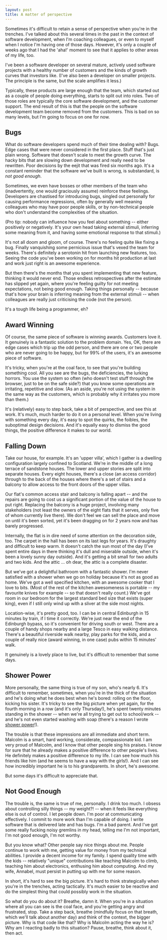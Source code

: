 ```yaml
---
layout: post
title: A matter of perspective
---
```

Sometimes it's difficult to retain a sense of perspective when you're in the
trenches. I've talked about this several times in the past in the context of
software development, when I'm coaching colleagues, or even to myself when I
notice I'm having one of those days. However, it's only a couple of weeks ago
that I had the 'aha!' moment to see that it applies to other areas of my life,
too.

I've been a software developer on several mature, actively used software
projects with a healthy number of customers and the kinds of growth curves that
investors like. (I've also been a developer on smaller projects. The principle
is the same, but the scale amplifies it less.)

Typically, these products are large enough that the team, which started out as
a couple of people doing everything, starts to split out into roles. Two of
those roles are typically the core software development, and the customer
support. The end result of this is that the people on the software development
team become removed from the customers. This is bad on so many levels, but I'm
going to focus on one for now.

## Bugs

What do software developers spend much of their time dealing with? Bugs. Edge
cases that were never considered in the first place. Stuff that's just plain
wrong. Software that doesn't scale to meet the growth curve. The hacky bits
that are slowing down development and really need to be rewritten. Poor
decisions by the eejit that was fired six months ago. It's a constant reminder
that the software we've built is wrong, is substandard, is *not good enough*.

Sometimes, we even have bosses or other members of the team who (inadvertently,
one would graciously assume) reinforce these feelings. Developers are chastised
for introducing bugs, singled out personally for causing performance
regressions, often by generally well meaning colleagues who may have poor
people skills, or by non-technical people who don't understand the complexities
of the situation.

(Pro tip: nobody can influence how you feel about something -- either
positively or negatively. It's your own head taking external stimuli, inferring
some meaning from it, and having some emotional response to that stimuli.)

It's not all doom and gloom, of course. There's no feeling quite like fixing a
bug. Finally vanquishing some pernicious issue that's vexed the team for weeks.
There's definitely a serotonin hit from launching new features, too. Seeing the
code you've been working on for months hit production at last and work just
right is an awesome experience.

But then there's the months that you spent implementing that new feature,
thinking it would never end. Those endless retrospectives after the estimate
has slipped yet again, where you're feeling guilty for not meeting
expectations, not being good enough. Taking things personally -- because that's
how your brain is inferring meaning from the external stimuli -- when
colleagues are really just criticising the code (not the person).

It's a tough life being a programmer, eh?

## Award Winning

Of course, the same piece of software is winning awards. Customers love it. It
genuinely is a fantastic solution to the problem domain. Yes, OK, there are
edge cases which trip up the odd person, and there are one or two people who
are never going to be happy, but for 99% of the users, it's an awesome piece of
software.

It's tricky, when you're at the coal face, to see that you're building
something cool. All you see are the bugs, the deficiencies, the lurking
horrors. You use the system so often (who doesn't test stuff through the
browser, just to be on the safe side?) that you know some operations are
irritating, repetitive and slow. (As an aside, you're not using the system in
the same way as the customers, which is probably why it irritates you more than
them.)

It's (relatively) easy to step back, take a bit of perspective, and see this at
work. It's much, much harder to do it on a personal level. When you're living
with something every day, it's easy to spot the quirks, the foibles, the
suboptimal design decisions. And it's equally easy to dismiss the good things,
the positive difference it makes to our world.

## Falling Down

Take our house, for example. It's an 'upper villa', which I gather is a
dwelling configuration largely confined to Scotland. We're in the middle of a
long terrace of sandstone houses. The lower and upper stories are split into
separate houses. Every eight houses, there's a close (an access corridor)
through to the back of the houses where there's a set of stairs and a balcony
to allow access to the front doors of the upper villas.

Our flat's common access stair and balcony is falling apart -- and the repairs
are going to cost us a significant portion of the value of the house to put
right. Replacing the balcony is a huge project, involving many stakeholders
(not least the owners of the eight flats that it serves, only five of whom
currently live there). We don't feel we can sell the place and move on until
it's been sorted, yet it's been dragging on for 2 years now and has barely
progressed.

Internally, the flat is in dire need of some attention on the decoration side,
too. The carpet in the hall has been on its last legs for years. It's draughty
and difficult to keep warm. It doesn't catch the sun most of the day (I've
spent entire days in there thinking it's dull and miserable outside, when it's
been a lovely sunny day outside). And it's getting a bit small for two adults
and two kids. And the attic ... oh dear, the attic is a complete disaster.

But we've got a delightful bathroom with a fantastic shower. I'm never
satisfied with a shower when we go on holiday because it's not as good as home.
We've got a well specified kitchen, with an awesome cooker that I love to bits.
(Most of the rest of the kitchen awesomeness is portable -- my favourite knives
for example -- so that doesn't really count.) We've got room in our bedroom for
the largest standard bed size that exists (super king), even if I still only
wind up with a sliver at the side most nights.

Location-wise, it's pretty good, too. I can be in central Edinburgh in 15
minutes by train, if I time it correctly. We're just near the end of the
Edinburgh bypass, so it's convenient for driving south or west. There are a
couple of handy shops nearby and a large Tesco in easy walking distance.
There's a beautiful riverside walk nearby, play parks for the kids, and a
couple of really nice (award winning, in one case) pubs within 15 minutes'
walk.

It genuinely is a lovely place to live, but it's difficult to remember that
some days.

## Shower Power

More personally, the same thing is true of my son, who's nearly 6. It's
difficult to remember, sometimes, when you're in the thick of the situation and
he's doing what he does best when he's bored: rolling on the floor, kicking his
sister.  It's tricky to see the big picture when yet again, for the fourth
morning in a row (and it's only Thursday!), he's spent twenty minutes standing
in the shower -- when we're all trying to get out to school/work -- and he's
not even started washing with soap (there's a reason I wrote [shower
power](http://shower-power.herokuapp.com/)!).

The trouble is that these impressions are all immediate and short term. Malcolm
is a smart, hard working, considerate, compassionate kid. I am very proud of
Malcolm, and I know that other people sing his praises. I know for sure that he
already makes a positive difference to other people's lives. He definitely
makes a positive difference to my life. I can see how much his friends like him
(and he seems to have a way with the girls!). And I can see how incredibly
important he is to his grandparents. In short, he's awesome.

But some days it's difficult to appreciate that.

## Not Good Enough

The trouble is, the same is true of me, personally. I drink too much. I obsess
about controlling silly things -- my weight?! -- when it feels like everything
else is out of control. I let people down. I'm poor at communicating
effectively. I commit to more work than I'm capable of doing. I write software
that is delivered late and has bugs. I'm a bad parent. And I've got some really
fucking noisy gremlins in my head, telling me I'm not important, I'm not good
enough, I'm not worthy.

But you know what? Other people say nice things about me. People continue to
work with me, getting value for money from my technical abilities. I provide a
decent income for my family. I spend quality time with the kids -- relatively
"unique" contributions like teaching Malcolm to climb, teaching him about
electronics, enthusing him about computing. And my wife, Annabel, must persist
in putting up with me for some reason.

In short, it's hard to see the big picture. It's hard to think strategically
when you're in the trenches, acting tactically. It's much easier to be reactive
and do the simplest thing that could possibly work in the situation.

So what do you do about it? Breathe, damn it. When you're in a situation where
all you can see is the coal face, and you're getting angry and frustrated,
stop. Take a step back, breathe (mindfully focus on that breath, which we'll
talk about another day) and think of the context, the bigger picture. Why is
that code like that? Why is Malcolm acting the way he is? Why am I reacting
badly to this situation? Pause, breathe, think about it, then act.
